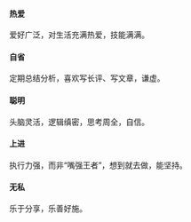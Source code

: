 #### 热爱

爱好广泛，对生活充满热爱，技能满满。

#### 自省

定期总结分析，喜欢写长评、写文章，谦虚。
​

#### 聪明

头脑灵活，逻辑缜密，思考周全，自信。
​

#### 上进

执行力强，而非“嘴强王者”，想到就去做，能坚持。
​

#### 无私

乐于分享，乐善好施。
​

​
